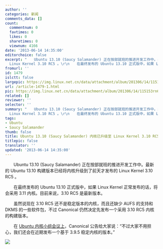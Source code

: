 ```yaml
---
author: ''
categories: 新闻
comments_data: []
count:
  commentnum: 0
  favtimes: 0
  likes: 0
  sharetimes: 0
  viewnum: 4166
date: '2013-06-14 14:35:00'
editorchoice: false
excerpt: "　　Ubuntu 13.10 (Saucy Salamander) 正在按部就班的推进开发工作中。最新的 Ubuntu 13.10 构建版本已经将内核升级到了前天才发布的
  Linux Kernel 3.10 RC5 。\r\n　　在最终发布的 Ubuntu 13.10 正式版中，如果 Linux ..."
fromurl: ''
id: 1479
islctt: false
largepic: https://img.linux.net.cn/data/attachment/album/201306/14/115153rn6z86ni6rc86zov.jpg
url: /article-1479-1.html
pic: https://img.linux.net.cn/data/attachment/album/201306/14/115153rn6z86ni6rc86zov.jpg.thumb.jpg
related: []
reviewer: ''
selector: ''
summary: "　　Ubuntu 13.10 (Saucy Salamander) 正在按部就班的推进开发工作中。最新的 Ubuntu 13.10 构建版本已经将内核升级到了前天才发布的
  Linux Kernel 3.10 RC5 。\r\n　　在最终发布的 Ubuntu 13.10 正式版中，如果 Linux ..."
tags:
- Ubuntu
- Saucy Salamander
thumb: false
title: Ubuntu 13.10 (Saucy Salamander) 内核已升级至 Linux Kernel 3.10 RC5
titlepic: false
translator: ''
updated: '2013-06-14 14:35:00'
---
```


　　Ubuntu 13.10 (Saucy Salamander) 正在按部就班的推进开发工作中。最新的 Ubuntu 13.10 构建版本已经将内核升级到了前天才发布的 Linux Kernel 3.10 RC5 。


　　在最终发布的 Ubuntu 13.10 正式版中，如果 Linux Kernel 正常发布的话，将会采用 3.11 内核。目前来说，3.10 RC5 是最新版本。


　　虽然说现在 3.10 RC5 还不是稳定版本的内核，而且还缺少 AUFS 的支持和 DKMS 的一些软件包，不过 Canonical 仍然决定先发布一个采用 3.10 RC5 内核的构建版本。


　　在 [Ubuntu 内核小组会议上](https://lists.ubuntu.com/archives/ubuntu-devel/2013-June/037238.html)，Canonical 公告给大家说：“不过大家不用担心，我们还会在近期发布一个基于 3.9.5 稳定内核的版本。”


![](https://img.linux.net.cn/data/attachment/album/201306/14/115153rn6z86ni6rc86zov.jpg)